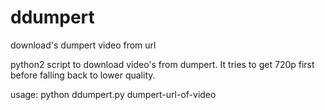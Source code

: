 # ddumpert
download's dumpert video from url

python2 script to download video's from dumpert. It tries to get 720p first
before falling back to lower quality.

usage:
	python ddumpert.py dumpert-url-of-video
